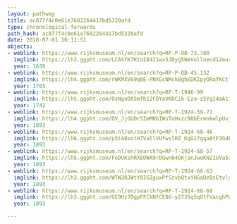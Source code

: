 ```yaml
---
layout: pathway
title: ac877f4c0e61e7682264417bd5320afd
type: chronological-forwards
path_hash: ac877f4c0e61e7682264417bd5320afd
date: 2018-07-01 10:11:51
objects:
- weblink: https://www.rijksmuseum.nl/en/search?q=RP-P-OB-73.780
  imglink: https://lh3.ggpht.com/LCASYK7KtoI84I1wx5JDyg5WeVollnecd12eurwo-5F1FzlET1ts6uKqR1QifvsA0mPR7KoRPidPxb08Yu4W24KJE7w=s200
  year: 1639
- weblink: https://www.rijksmuseum.nl/en/search?q=RP-P-OB-45.132
  imglink: https://lh4.ggpht.com/rWKMXV69q0E-PNXGcNMck8ghEDKIpyORafKCtlcD9iWhZ8im9bQwMjYj6EYkZdQo0aWjWo8A11MxLadyW9ogmtjAvQ=s200
  year: 1703
- weblink: https://www.rijksmuseum.nl/en/search?q=RP-T-1946-99
  imglink: https://lh5.ggpht.com/OsNguOX5mfh12FDYaVKbCik-Eza-z5Yg24aA1i-jycrrFGcWu5_SqWzjUJsty6xKVcTeYSbccsKcVsy70chfN-MB9pA=s200
  year: 1742
- weblink: https://www.rijksmuseum.nl/en/search?q=RP-T-1924-59-71
  imglink: https://lh4.ggpht.com/QV_JjGUOr5ImMNbIWsToHxzc98bErmnkwlpUvjPYvP0BYZKkHWsikYI-ApWzgrL8h-u51QxQVV9UBYehsPf_NzEXtQ=s200
  year: 1893
- weblink: https://www.rijksmuseum.nl/en/search?q=RP-T-1924-68-46
  imglink: https://lh6.ggpht.com/p5tA0xotH7VallVUfwslRZ_KqG1fgqa8tF3GdFUpxu6rlThwScktYTZG02sZS8OEqqgVGsSiHf1r3aWTus9W-li_sC1J=s200
  year: 1893
- weblink: https://www.rijksmuseum.nl/en/search?q=RP-T-1924-68-57
  imglink: https://lh5.ggpht.com/FoDUKshRXEOWA9rDGwn84GKjanJweKN21UVa5zNHYD-dPVgRssDmZlvh6ZKoHL4CUm0Uqe-eudXLtn2UqKJ341udrn4T=s200
  year: 1893
- weblink: https://www.rijksmuseum.nl/en/search?q=RP-T-1924-68-63
  imglink: https://lh3.ggpht.com/WTW2RJWtY8IGIguxPfSzvbQtxYHGaDzBsEtvly6qWwOSWTNddMnpoe4zgeYHmyvnxclP9YdVXRM8MMYvu_wwL3L8sk4=s200
  year: 1893
- weblink: https://www.rijksmuseum.nl/en/search?q=RP-T-1924-68-68
  imglink: https://lh3.ggpht.com/GE9Hz7DgpFFCkNfCE86-y2735q5qOtfVacghPwYsYpMFMeVGhcmBj24WFugaGxEhzGVktgqjQLmKS5eXazjrcqfDT3Y=s200
  year: 1893

---
```

